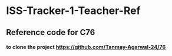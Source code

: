 # ISS-Tracker-1-Teacher-Ref
## Reference code for C76
#### to clone the project https://github.com/Tanmay-Agarwal-24/76
